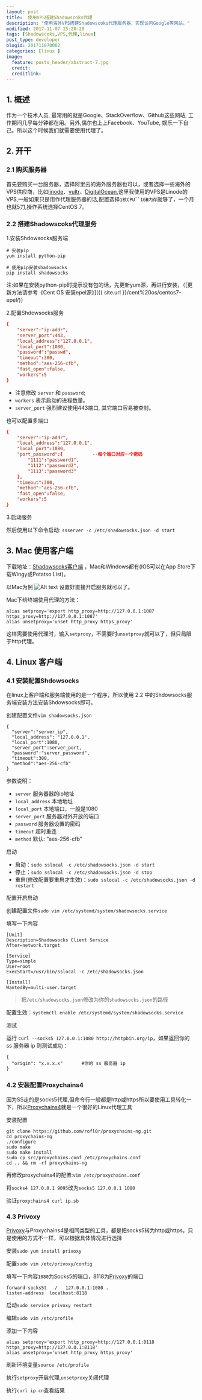 ```yaml
---
layout: post
title:  使用VPS搭建Shadowscoks代理
description: "使用海外VPS搭建Shadowscoks代理服务器，实现访问Google等网站。"
modified: 2017-11-07 15:20:20
tags: [Shadowscoks,VPS,代理,linux]
post_type: developer
blogid: 201711070002
categories: [linux ]
image:
  feature: posts_header/abstract-7.jpg
  credit:
  creditlink:
---
```


## 1. 概述

作为一个技术人员, 最常用的就是Google、StackOverflow、Github这些网站, 工作期间几乎每分钟都在用。另外,偶尔也上上Facebook、YouTube, 娱乐一下自己。所以这个时候我们就需要使用代理了。


## 2. 开干

### 2.1 购买服务器

首先要购买一台服务器，选择阿里云的海外服务器也可以，或者选择一些海外的VPS供应商，比如[linode][1]、[vultr][2]、[DigitalOcean][3],这里我使用的VPS是Linode的VPS,一般如果只是用作代理服务器的话,配置选择`1核CPU``1GB内存`就够了，一个月也就5刀,操作系统选择CentOS 7。


### 2.2 搭建Shadowscoks代理服务

1.安装Shdowsocks服务端

```
# 安装pip
yum install python-pip

# 使用pip安装shadowsocks
pip install shadowsocks
```

注:如果在安装python-pip时提示没有包的话，先更新yum源，再进行安装，（[更新方法请参考《Cent OS 安装epel源》]({{ site.url }}/cent%20os/centos7-epel/)）

2.配置Shdowsocks服务

```conf
{
	"server":"ip-addr",
	"server_port":443,
	"local_address":"127.0.0.1",
	"local_port":1080,
	"password":"passwd",
	"timeout":300,
	"method":"aes-256-cfb",
	"fast_open":false,
	"workers":5
}
```

- 注意修改 `server` 和 `password`;
- `workers` 表示启动的进程数量。
- `server_port` 强烈建议使用443端口, 其它端口容易被查封。

也可以配置多端口

```conf
{
    "server":"ip-addr",
    "local_address":"127.0.0.1",
    "local_port":1080,
    "port_password":{           --每个端口对应一个密码
        "1111":"password1",
        "1112":"password2",
        "1113":"password3"
    },
    "timeout":300,
    "method":"aes-256-cfb",
    "fast_open":false,
    "workers":5
}
```


3.启动服务

然后使用以下命令启动: `ssserver -c /etc/shadowsocks.json -d start`


## 3. Mac 使用客户端

下载地址：[Shadowscoks客户端][4] ，Mac和Windows都有(IOS可以在App Store下载Wingy或Potatso List)。

以Mac为例
![Alt text]({{site.url}}/images/posts_image/shadowsocks_2017-11-07_123456.jpg)
设置好直接开启服务就可以了。

Mac下给终端使用代理的方法：

```shell
alias setproxy='export http_proxy=http://127.0.0.1:1087 https_proxy=http://127.0.0.1:1087'
alias unsetproxy='unset http_proxy https_proxy'
```

这样需要使用代理时，输入`setproxy`，不需要时`unsetproxy`就可以了，但只局限于http代理。

## 4. Linux 客户端

### 4.1 安装配置Shdowsocks

在linux上客户端和服务端使用的是一个程序，所以使用 2.2 中的Shdowsocks服务端安装方法安装Shdowsocks即可。

创建配置文件`vim shadowsocks.json`

```
{
  "server":"server_ip",
  "local_address": "127.0.0.1",
  "local_port":1080,
  "server_port":server_port,
  "password":"server_password",
  "timeout":300,
  "method":"aes-256-cfb"
}
```

参数说明：

- `server` 服务器器的ip地址
- `local_address` 本地地址
- `local_port` 本地端口，一般是1080
- `server_port` 服务器对外开放的端口
- `password` 服务器设置的密码
- `timeout` 超时重连
- `method` 默认: “aes-256-cfb”

启动

- 启动：`sudo sslocal -c /etc/shadowsocks.json -d start`
- 停止：`sudo sslocal -c /etc/shadowsocks.json -d stop`
- 重启(修改配置要重启才生效)：`sudo sslocal -c /etc/shadowsocks.json -d restart`

配置开启启动

创建配置文件`sudo vim /etc/systemd/system/shadowsocks.service`

填写一下内容

```
[Unit]
Description=Shadowsocks Client Service
After=network.target

[Service]
Type=simple
User=root
ExecStart=/usr/bin/sslocal -c /etc/shadowsocks.json

[Install]
WantedBy=multi-user.target
```
 > 把`/etc/shadowsocks.json`修改为你的`shadowsocks.json`的路径

配置生效：`systemctl enable /etc/systemd/system/shadowsocks.service`


测试

运行 `curl --socks5 127.0.0.1:1080 http://httpbin.org/ip`，如果返回你的 ss 服务器 ip 则测试成功：

```
{
  "origin": "x.x.x.x"       #你的 ss 服务器 ip
}
```

### 4.2 安装配置Proxychains4

因为SS走的是socks5代理,但命令行一般都是http或https所以要使用工具转化一下，所以[Proxychains4][5]就是一个很好的Linux代理工具

安装配置

```
git clone https://github.com/rofl0r/proxychains-ng.git
cd proxychains-ng
./configure
sudo make
sudo make install
sudo cp src/proxychains.conf /etc/proxychains.conf
cd .. && rm -rf proxychains-ng
```

再修改proxychains4的配置:`vim /etc/proxychains.conf`

将`socks4 127.0.0.1 9095`改为`socks5 127.0.0.1 1080`

验证`proxychains4 curl ip.sb`

### 4.3 Privoxy

[Privoxy][6]与Proxychains4是相同类型的工具，都是把socks5转为http或https，只是使用的方式不一样，可以根据具体情况进行选择


安装`sudo yum install privoxy `

配置`sudo vim /etc/privoxy/config`

填写一下内容`1080`为Socks5的端口，8118为[Privoxy][6]的端口

```
forward-socks5t   /   127.0.0.1:1080 .
listen-address  localhost:8118
```

启动`sudo service privoxy restart`

编辑`sudo vim /etc/profile`

添加一下内容

```
alias setproxy='export http_proxy=http://127.0.0.1:8118 https_proxy=http://127.0.0.1:8118'
alias unsetproxy='unset http_proxy https_proxy'
```

刷新环境变量`source /etc/profile`

执行`setproxy`开启代理,`unsetproxy`关闭代理

执行`curl ip.cn`查看结果



[1]:https://www.linode.com/
[2]:https://www.vultr.com/
[3]:https://www.digitalocean.com/
[4]:https://shadowsocks.org/en/index.html
[5]:https://github.com/rofl0r/proxychains-ng
[6]:www.privoxy.org
